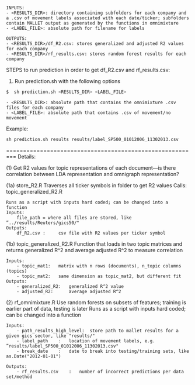 

	INPUTS:
	- <RESULTS_DIR>: directory containing subfolders for each company and a .csv of movement labels associated with each date/ticker; subfolders contain MALLET output as generated by the functions in omnimixture
	- <LABEL_FILE>: absolute path for filename for labels
 
	OUTPUTS:
	- <RESULTS_DIR>/df_R2.csv: stores generalized and adjusted R2 values for each company
	- <RESULTS_DIR>/rf_results.csv: stores random forest results for each company


STEPS to run prediction in order to get df_R2.csv and rf_results.csv:

1) Run prediction.sh with the following options

```sh
$  sh prediction.sh <RESULTS_DIR> <LABEL_FILE>
```


	- <RESULTS_DIR>: absolute path that contains the omnimixture .csv files for each company
	- <LABEL_FILE>: absolute path that contains .csv of movement/no movement

Example:

	sh prediction.sh results results/label_SP500_01012006_11302013.csv


=========================================================
Details:

(1) Get R2 values for topic representations of each document—is there correlation between LDA representation and omnigraph representation?

(1a) store_R2.R
	Traverses all ticker symbols in folder to get R2 values
	Calls:
		topic_generalized_R2.R
	
	Runs as a script with inputs hard coded; can be changed into a function
	Inputs:
		file_path = where all files are stored, like ”../results/Reuters/gics50/"
	Outputs:
		df_R2.csv : 	csv file with R2 values per ticker symbol

(1b) topic_generalized_R2.R
	Function that loads in two topic matrices and returns generalized R^2 and average adjusted R^2 to measure correlation
	
	Inputs:
		- topic_mat1:	matrix with n rows (documents), n_topic columns (topics)
		- topic_mat2:	same dimension as topic_mat2, but different fit
	Outputs:
		- generalized_R2:	generalized R^2 value
		- adjusted_R2:		average adjusted R^2


(2) rf_omnimixture.R
	Use random forests on subsets of features; training is earlier part of data, testing is later
	Runs as a script with inputs hard coded; can be changed into a function

	Inputs:
		- path_results_high_level: 	store path to mallet results for a given gics sector, like "results/"
		- label_path	:	location of movement labels, e.g. ”results/label_SP500_01012006_11302013.csv"
		- break_date	:	date to break into testing/training sets, like as.Date("2012-01-01")	

	Outputs:
		- rf_results.csv	:	number of incorrect predictions per data set/method

	

